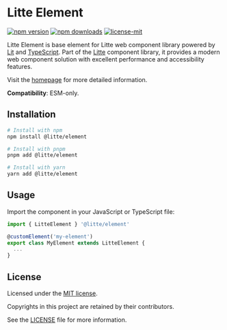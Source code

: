 # Litte Element

[![npm version](https://img.shields.io/npm/v/@litte/element)](https://www.npmjs.com/package/@litte/element)
[![npm downloads](https://img.shields.io/npm/dm/@litte/element)](https://www.npmjs.com/package/@litte/element)
[![license-mit](https://img.shields.io/badge/License-MIT-greens.svg)][license-mit]

Litte Element is base element for Litte web component library powered by [Lit][lit]
and [TypeScript][typescript]. Part of the [Litte][litte-homepage] component library,
it provides a modern web component solution with excellent performance and
accessibility features.

Visit the [homepage][litte-homepage] for more detailed information.

**Compatibility**: ESM-only.

## Installation

```sh
# Install with npm
npm install @litte/element

# Install with pnpm
pnpm add @litte/element

# Install with yarn
yarn add @litte/element
```

## Usage

Import the component in your JavaScript or TypeScript file:

```ts
import { LitteElement } '@litte/element'

@customElement('my-element')
export class MyElement extends LitteElement {
  ...
}
```

## License

Licensed under the [MIT license][license-mit].

Copyrights in this project are retained by their contributors.

See the [LICENSE][license-mit] file for more information.

[litte-homepage]: https://litte.dev
[license-mit]: https://github.com/riipandi/litte/blob/main/LICENSE
[typescript]: https://www.typescriptlang.org
[lit]: https://lit.dev
